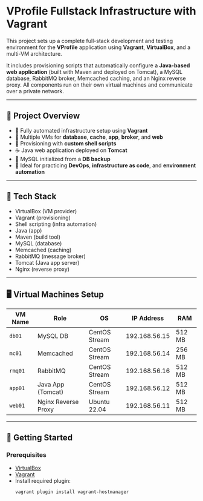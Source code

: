 # VProfile Fullstack Infrastructure with Vagrant

This project sets up a complete full-stack development and testing environment for the **VProfile** application using **Vagrant**, **VirtualBox**, and a multi-VM architecture.

It includes provisioning scripts that automatically configure a **Java-based web application** (built with Maven and deployed on Tomcat), a MySQL database, RabbitMQ broker, Memcached caching, and an Nginx reverse proxy. All components run on their own virtual machines and communicate over a private network.

---

## 🚀 Project Overview

- 🔧 Fully automated infrastructure setup using **Vagrant**
- 🐧 Multiple VMs for **database**, **cache**, **app**, **broker**, and **web**
- 🧱 Provisioning with **custom shell scripts**
- ☕ Java web application deployed on **Tomcat**
- 🐘 MySQL initialized from a **DB backup**
- 🧪 Ideal for practicing **DevOps**, **infrastructure as code**, and **environment automation**

---

## 🧰 Tech Stack

- VirtualBox (VM provider)
- Vagrant (provisioning)
- Shell scripting (infra automation)
- Java (app)
- Maven (build tool)
- MySQL (database)
- Memcached (caching)
- RabbitMQ (message broker)
- Tomcat (Java app server)
- Nginx (reverse proxy)

---

## 🖥️ Virtual Machines Setup

| VM Name | Role                | OS             | IP Address     | RAM    |
|---------|---------------------|----------------|----------------|--------|
| `db01`  | MySQL DB            | CentOS Stream  | 192.168.56.15  | 512 MB |
| `mc01`  | Memcached           | CentOS Stream  | 192.168.56.14  | 256 MB |
| `rmq01` | RabbitMQ            | CentOS Stream  | 192.168.56.16  | 512 MB |
| `app01` | Java App (Tomcat)   | CentOS Stream  | 192.168.56.12  | 512 MB |
| `web01` | Nginx Reverse Proxy | Ubuntu 22.04   | 192.168.56.11  | 512 MB |

---

## 🧪 Getting Started

### Prerequisites

- [VirtualBox](https://www.virtualbox.org/)
- [Vagrant](https://www.vagrantup.com/)
- Install required plugin:
  ```bash
  vagrant plugin install vagrant-hostmanager
